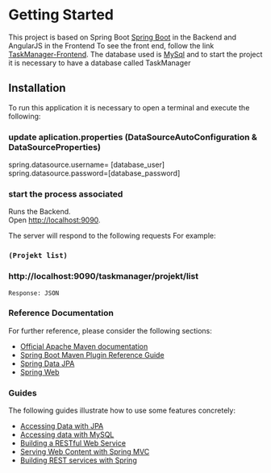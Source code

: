 # Getting Started


This project is based on Spring Boot [Spring Boot](https://spring.io/projects/spring-boot) in the Backend and AngularJS in the Frontend To see the front end, follow the link  [TaskManager-Frontend](https://github.com/gabrielyoshy/TaskManager-Frontend).
The database used is [MySql](https://www.mysql.com/) and to start the project it is necessary to have a database called TaskManager

## Installation

To run this application it is necessary to open a terminal and execute the following:  

### update aplication.properties (DataSourceAutoConfiguration & DataSourceProperties)

spring.datasource.username= [database_user]
spring.datasource.password=[database_password]

### start the process associated

Runs the Backend.<br />
Open [http://localhost:9090](http://localhost:9090).


The server will respond to the following requests For example:

### `(Projekt list)` 
### http://localhost:9090/taskmanager/projekt/list
    
    Response: JSON



### Reference Documentation
For further reference, please consider the following sections:

* [Official Apache Maven documentation](https://maven.apache.org/guides/index.html)
* [Spring Boot Maven Plugin Reference Guide](https://docs.spring.io/spring-boot/docs/2.2.4.RELEASE/maven-plugin/)
* [Spring Data JPA](https://docs.spring.io/spring-boot/docs/2.2.4.RELEASE/reference/htmlsingle/#boot-features-jpa-and-spring-data)
* [Spring Web](https://docs.spring.io/spring-boot/docs/2.2.4.RELEASE/reference/htmlsingle/#boot-features-developing-web-applications)

### Guides
The following guides illustrate how to use some features concretely:

* [Accessing Data with JPA](https://spring.io/guides/gs/accessing-data-jpa/)
* [Accessing data with MySQL](https://spring.io/guides/gs/accessing-data-mysql/)
* [Building a RESTful Web Service](https://spring.io/guides/gs/rest-service/)
* [Serving Web Content with Spring MVC](https://spring.io/guides/gs/serving-web-content/)
* [Building REST services with Spring](https://spring.io/guides/tutorials/bookmarks/)

